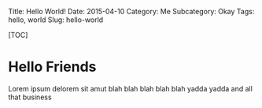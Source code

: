 Title: Hello World!
Date: 2015-04-10 
Category: Me
Subcategory: Okay
Tags: hello, world
Slug: hello-world

[TOC]


# Hello Friends #

Lorem ipsum delorem sit amut blah blah blah blah blah yadda yadda and all that business